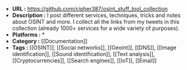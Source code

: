 - **URL :** https://github.com/cipher387/osint_stuff_tool_collection
- **Description :** I post different services, techniques, tricks and notes about OSINT and more. I collect all the links from my tweets in this collection (already 1000+ services for a wide variety of purposes).
- **Platforms :** *
- **Category :** [[Documentation]]
- **Tags :** [[OSINT]], [[Social networks]], [[Geoint]], [[DNS]], [[Image identification]], [[Sound identification]], [[Text analysis]], [[Cryptocurrencies]], [[Search engines]], [[IoT]], [[Email]]